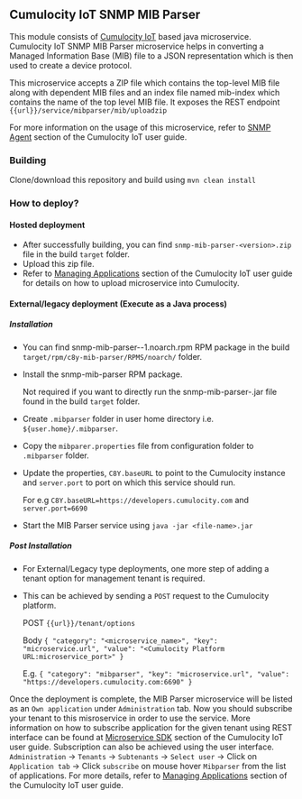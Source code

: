## Cumulocity IoT SNMP MIB Parser ##

This module consists of [Cumulocity IoT][1] based java microservice. Cumulocity IoT SNMP MIB Parser microservice helps in converting a Managed Information Base (MIB) file to a JSON representation which is then used to create a device protocol. 

This microservice accepts a ZIP file which contains the top-level MIB file along with dependent MIB files and an index file named mib-index which contains the name of the top level MIB file. It exposes the REST endpoint `{{url}}/service/mibparser/mib/uploadzip`

For more information on the usage of this microservice, refer to [SNMP Agent][2] section of the Cumulocity IoT user guide.


### Building ###
Clone/download this repository and build using `mvn clean install`

### How to deploy? ###

#### Hosted deployment
* After successfully building, you can find `snmp-mib-parser-<version>.zip` file in the build `target` folder.
* Upload this zip file.
* Refer to [Managing Applications][3] section of the Cumulocity IoT user guide for details on how to upload microservice into Cumulocity.

#### External/legacy deployment (Execute as a Java process)

##### Installation
* You can find snmp-mib-parser-<version>-1.noarch.rpm RPM package in the build `target/rpm/c8y-mib-parser/RPMS/noarch/` folder.
* Install the snmp-mib-parser RPM package. 
  
  Not required if you want to directly run the snmp-mib-parser-<version>.jar file found in the build `target` folder. 
* Create `.mibparser` folder in user home directory i.e. `${user.home}/.mibparser`.
* Copy the `mibparer.properties` file from configuration folder to `.mibparser` folder.
* Update the properties, `C8Y.baseURL` to point to the Cumulocity instance and `server.port` to port on which this service should run.

  For e.g `C8Y.baseURL=https://developers.cumulocity.com` and `server.port=6690`
* Start the MIB Parser service using `java -jar <file-name>.jar`
    
##### Post Installation
* For External/Legacy type deployments, one more step of adding a tenant option for management tenant is required.
* This can be achieved by sending a `POST` request to the Cumulocity platform.
  
  POST `{{url}}/tenant/options`
  
  Body
  `{
      "category": "<microservice_name>",
      "key": "microservice.url",
      "value": "<Cumulocity Platform URL:microservice_port>"
  }`
  
  E.g.
  `{
       "category": "mibparser",
       "key": "microservice.url",
       "value": "https://developers.cumulocity.com:6690"
   }`


Once the deployment is complete, the MIB Parser microservice will be listed as an `Own application` under `Administration` tab. Now you should subscribe your tenant to this misroservice in order to use the service. More information on how to subscribe application for the given tenant using REST interface can be found at [Microservice SDK][4] section of the Cumulocity IoT user guide. Subscription can also be achieved using the user interface. `Administration` -> `Tenants` -> `Subtenants` -> `Select user` -> Click on `Application tab` -> Click `subscribe` on mouse hover `Mibparser` from the list of applications.
For more details, refer to [Managing Applications][3] section of the Cumulocity IoT user guide.

[1]: https://www.softwareag.cloud/site/product/cumulocity-iot.html#/
[2]: https://cumulocity.com/guides/users-guide/optional-services/#snmp
[3]: https://cumulocity.com/guides/users-guide/administration/#managing-applications
[4]: https://cumulocity.com/guides/microservice-sdk/rest/

